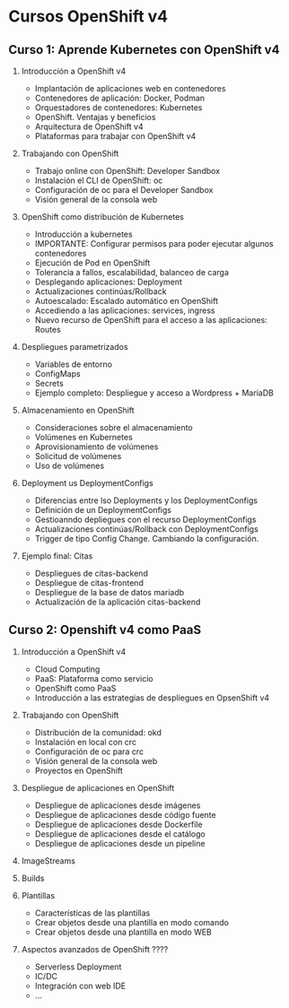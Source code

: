 # Cursos OpenShift v4

## Curso 1: Aprende Kubernetes con OpenShift v4

1. Introducción a OpenShift v4
	* Implantación de aplicaciones web en contenedores
	* Contenedores de aplicación: Docker, Podman
	* Orquestadores de contenedores: Kubernetes
	* OpenShift. Ventajas y beneficios
	* Arquitectura de OpenShift v4
	* Plataformas para trabajar con OpenShift v4

2. Trabajando con OpenShift
	* Trabajo online con OpenShift: Developer Sandbox
	* Instalación el CLI de OpenShift: oc
	* Configuración de oc para el Developer Sandbox
	* Visión general de la consola web

4. OpenShift como distribución de Kubernetes
	* Introducción a kubernetes
	* IMPORTANTE: Configurar permisos para poder ejecutar algunos contenedores
	* Ejecución de Pod en OpenShift
	* Tolerancia a fallos, escalabilidad, balanceo de carga
	* Desplegando aplicaciones: Deployment
	* Actualizaciones continúas/Rollback
	* Autoescalado: Escalado automático en OpenShift
	* Accediendo a las aplicaciones: services, ingress
	* Nuevo recurso de OpenShift para el acceso a las aplicaciones: Routes

5. Despliegues parametrizados
	* Variables de entorno
    * ConfigMaps
    * Secrets
    * Ejemplo completo: Despliegue y acceso a Wordpress + MariaDB

6. Almacenamiento en OpenShift
	* Consideraciones sobre el almacenamiento
	* Volúmenes en Kubernetes
	* Aprovisionamiento de volúmenes
	* Solicitud de volúmenes
	* Uso de volúmenes

7. Deployment us DeploymentConfigs
	* Diferencias entre lso Deployments y los DeploymentConfigs
	* Definición de un DeploymentConfigs
	* Gestioanndo depliegues con el recurso DeploymentConfigs
	* Actualizaciones continúas/Rollback con DeploymentConfigs
	* Trigger de tipo Config Change. Cambiando la configuración.

8. Ejemplo final: Citas
	* Despliegues de citas-backend
	* Despliegue de citas-frontend
	* Despliegue de la base de datos mariadb
	* Actualización de la aplicación citas-backend
	

## Curso 2: Openshift v4 como PaaS

1. Introducción a OpenShift v4
	* Cloud Computing
	* PaaS: Plataforma como servicio
	* OpenShift como PaaS
	* Introducción a las estrategias de despliegues en OpsenShift v4

2. Trabajando con OpenShift
	* Distribución de la comunidad: okd
	* Instalación en local con crc
	* Configuración de oc para crc
	* Visión general de la consola web
	* Proyectos en OpenShift

3. Despliegue de aplicaciones en OpenShift
	* Despliegue de aplicaciones desde imágenes
	* Despliegue de aplicaciones desde código fuente
	* Despliegue de aplicaciones desde Dockerfile
	* Despliegue de aplicaciones desde el catálogo
	* Despliegue de aplicaciones desde un pipeline

4. ImageStreams
5. Builds

6. Plantillas

	* Características de las plantillas
	* Crear objetos desde una plantilla en modo comando
	* Crear objetos desde una plantilla en modo WEB

7. Aspectos avanzados de OpenShift ????
	
	* Serverless Deployment 
	* IC/DC
	* Integración con web IDE
	* ...
		





	
